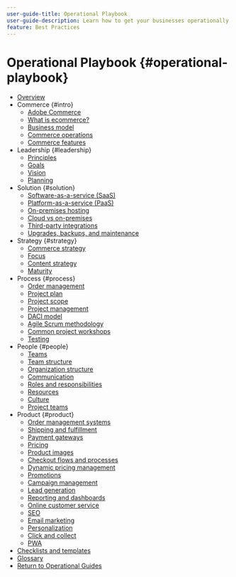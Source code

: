 ```yaml
---
user-guide-title: Operational Playbook
user-guide-description: Learn how to get your businesses operationally ready to run a successful ecommerce site.
feature: Best Practices
---
```


# Operational Playbook {#operational-playbook}

- [Overview](overview.md)
- Commerce {#intro}
  - [Adobe Commerce](intro/commerce.md)
  - [What is ecommerce?](intro/ecommerce.md)
  - [Business model](intro/business-model.md)
  - [Commerce operations](intro/operations.md)
  - [Commerce features](intro/features.md)
- Leadership {#leadership}
  - [Principles](leadership/principles.md)
  - [Goals](leadership/goals.md)
  - [Vision](leadership/vision.md)
  - [Planning](leadership/planning.md)
- Solution {#solution}
  - [Software-as-a-service (SaaS)](solution/software-service.md)
  - [Platform-as-a-service (PaaS)](solution/platform-service.md)
  - [On-premises hosting](solution/on-premises.md)
  - [Cloud vs on-premises](solution/hosting-comparison.md)
  - [Third-party integrations](solution/integrations.md)
  - [Upgrades, backups, and maintenance](solution/maintenance.md)
- Strategy {#strategy}
  - [Commerce strategy](strategy/commerce.md)
  - [Focus](strategy/focus.md)
  - [Content strategy](strategy/content.md)
  - [Maturity](strategy/maturity.md)
- Process {#process}
  - [Order management](process/order-management.md)
  - [Project plan](process/project-plan.md)
  - [Project scope](process/project-scope.md)
  - [Project management](process/project-management.md)
  - [DACI model](process/project-management-framework.md)
  - [Agile Scrum methodology](process/agile-scrum.md)
  - [Common project workshops](process/project-workshops.md)
  - [Testing](process/testing.md)
- People {#people}
  - [Teams](people/teams.md)
  - [Team structure](people/team-structure.md)
  - [Organization structure](people/organizational-structure.md)
  - [Communication](people/communication.md)
  - [Roles and responsibilities](people/roles-responsibilities.md)
  - [Resources](people/resources.md)
  - [Culture](people/culture.md)
  - [Project teams](people/project-teams.md)
- Product {#product}
  - [Order management systems](product/order-management-systems.md)
  - [Shipping and fulfillment](product/shipping-fulfillment.md)
  - [Payment gateways](product/payment-gateways.md)
  - [Pricing](product/pricing.md)
  - [Product images](product/images.md)
  - [Checkout flows and processes](product/checkout.md)
  - [Dynamic pricing management](product/dynamic-pricing.md)
  - [Promotions](product/promotions.md)
  - [Campaign management](product/campaign-management.md)
  - [Lead generation](product/lead-generation.md)
  - [Reporting and dashboards](product/reporting.md)
  - [Online customer service](product/customer-service.md)
  - [SEO](product/search-engine-optimization.md)
  - [Email marketing](product/marketing.md)
  - [Personalization](product/personalization.md)
  - [Click and collect](product/click-collect.md)
  - [PWA](product/progressive-web-app.md)
- [Checklists and templates](checklists-templates/home.md)
- [Glossary](glossary.md)
- [Return to Operational Guides](https://experienceleague.adobe.com/docs/commerce-operations/operational-guides/home.html)

